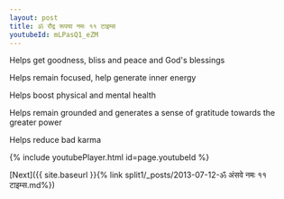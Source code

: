 ```yaml
---
layout: post
title: ॐ रौद्र रूपया नमः ११ टाइम्स
youtubeId: mLPasQ1_eZM
---
```

 
 
Helps get goodness, bliss and peace and God's blessings
 
Helps remain focused, help generate inner energy 
 
Helps boost physical and mental health 
 
Helps remain grounded and generates a sense of gratitude towards the greater power 
 
Helps reduce bad karma
 
 
 
 


{% include youtubePlayer.html id=page.youtubeId %}
 
[Next]({{ site.baseurl }}{% link  split1/_posts/2013-07-12-ॐ अंसवे नमः ११ टाइम्स.md%})
 
